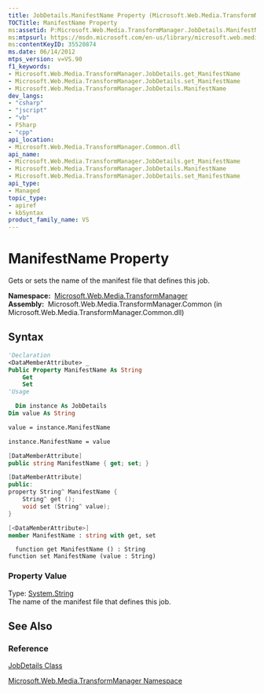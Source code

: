 ```yaml
---
title: JobDetails.ManifestName Property (Microsoft.Web.Media.TransformManager)
TOCTitle: ManifestName Property
ms:assetid: P:Microsoft.Web.Media.TransformManager.JobDetails.ManifestName
ms:mtpsurl: https://msdn.microsoft.com/en-us/library/microsoft.web.media.transformmanager.jobdetails.manifestname(v=VS.90)
ms:contentKeyID: 35520874
ms.date: 06/14/2012
mtps_version: v=VS.90
f1_keywords:
- Microsoft.Web.Media.TransformManager.JobDetails.get_ManifestName
- Microsoft.Web.Media.TransformManager.JobDetails.set_ManifestName
- Microsoft.Web.Media.TransformManager.JobDetails.ManifestName
dev_langs:
- "csharp"
- "jscript"
- "vb"
- FSharp
- "cpp"
api_location:
- Microsoft.Web.Media.TransformManager.Common.dll
api_name:
- Microsoft.Web.Media.TransformManager.JobDetails.get_ManifestName
- Microsoft.Web.Media.TransformManager.JobDetails.ManifestName
- Microsoft.Web.Media.TransformManager.JobDetails.set_ManifestName
api_type:
- Managed
topic_type:
- apiref
- kbSyntax
product_family_name: VS
---
```


# ManifestName Property

Gets or sets the name of the manifest file that defines this job.

**Namespace:**  [Microsoft.Web.Media.TransformManager](microsoft-web-media-transformmanager-namespace.md)  
**Assembly:**  Microsoft.Web.Media.TransformManager.Common (in Microsoft.Web.Media.TransformManager.Common.dll)

## Syntax

```vb
'Declaration
<DataMemberAttribute> _
Public Property ManifestName As String
    Get
    Set
'Usage

  Dim instance As JobDetails
Dim value As String

value = instance.ManifestName

instance.ManifestName = value
```

```csharp
[DataMemberAttribute]
public string ManifestName { get; set; }
```

```cpp
[DataMemberAttribute]
public:
property String^ ManifestName {
    String^ get ();
    void set (String^ value);
}
```

``` fsharp
[<DataMemberAttribute>]
member ManifestName : string with get, set
```

```jscript
  function get ManifestName () : String
function set ManifestName (value : String)
```

### Property Value

Type: [System.String](https://msdn.microsoft.com/library/s1wwdcbf)  
The name of the manifest file that defines this job.  

## See Also

### Reference

[JobDetails Class](jobdetails-class-microsoft-web-media-transformmanager.md)

[Microsoft.Web.Media.TransformManager Namespace](microsoft-web-media-transformmanager-namespace.md)

